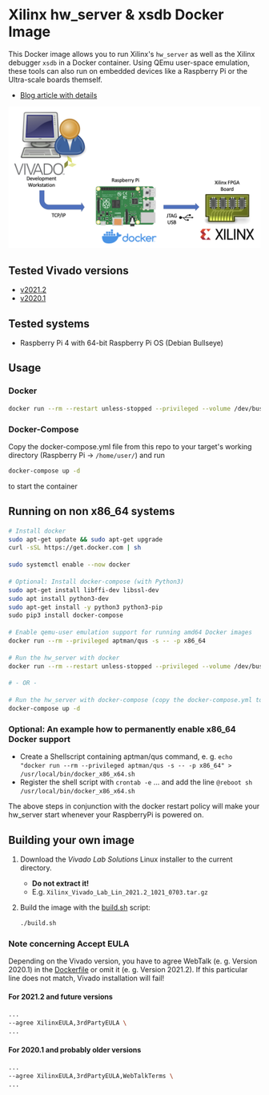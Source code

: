 # Xilinx hw_server & xsdb Docker Image

This Docker image allows you to run Xilinx's `hw_server` as well as the Xilinx debugger `xsdb` in a Docker container.
Using QEmu user-space emulation, these tools can also run on embedded devices like a Raspberry Pi or the Ultra-scale boards themself.

- [Blog article with details](https://noteblok.net/2022/02/23/running-a-xilinx-hw_server-as-docker-container/)

![Setup](./docs/setup.png)

## Tested Vivado versions

- [v2021.2](https://github.com/users/sstaehli/packages/container/hw_server/20585701?tag=2021.2)
- [v2020.1](https://github.com/users/sstaehli/packages/container/hw_server/20585725?tag=2020.1)

## Tested systems

- Raspberry Pi 4 with 64-bit Raspberry Pi OS (Debian Bullseye)

## Usage

### Docker

```bash
docker run --rm --restart unless-stopped --privileged --volume /dev/bus/usb:/dev/bus/usb --publish 3121:3121 --detach ghcr.io/sst/hw_server:2021.2
```

### Docker-Compose

Copy the docker-compose.yml file from this repo to your target's working directory (Raspberry Pi -> `/home/user/`) and run

```bash
docker-compose up -d
```

to start the container

## Running on non x86_64 systems

```bash
# Install docker
sudo apt-get update && sudo apt-get upgrade
curl -sSL https://get.docker.com | sh

sudo systemctl enable --now docker

# Optional: Install docker-compose (with Python3)
sudo apt-get install libffi-dev libssl-dev
sudo apt install python3-dev
sudo apt-get install -y python3 python3-pip
‍sudo pip3 install docker-compose

# Enable qemu-user emulation support for running amd64 Docker images
docker run --rm --privileged aptman/qus -s -- -p x86_64

# Run the hw_server with docker
docker run --rm --restart unless-stopped --privileged --volume /dev/bus/usb:/dev/bus/usb --publish 3121:3121 --detach ghcr.io/sst/hw_server:2021.2

# - OR -

# Run the hw_server with docker-compose (copy the docker-compose.yml to your working dir first)
docker-compose up -d
```

### Optional: An example how to permanently enable x86_64 Docker support

- Create a Shellscript containing aptman/qus command, e. g. `echo "docker run --rm --privileged aptman/qus -s -- -p x86_64" > /usr/local/bin/docker_x86_x64.sh`
- Register the shell script with `crontab -e` ... and add the line `@reboot sh /usr/local/bin/docker_x86_x64.sh`
   
The above steps in conjunction with the docker restart policy will make your hw_server start whenever your RaspberryPi is powered on.

## Building your own image

1. Download the _Vivado Lab Solutions_ Linux installer to the current directory.
   - **Do not extract it!**
   - E.g. `Xilinx_Vivado_Lab_Lin_2021.2_1021_0703.tar.gz`
2. Build the image with the [build.sh](build.sh) script:

   ```bash
   ./build.sh
   ```

### Note concerning Accept EULA

Depending on the Vivado version, you have to agree WebTalk (e. g. Version 2020.1) in the [Dockerfile](Dockerfile) or omit it (e. g. Version 2021.2). If this particular line does not match, Vivado installation will fail!

#### For 2021.2 and future versions

```bash
...
--agree XilinxEULA,3rdPartyEULA \
...
```

#### For 2020.1 and probably older versions

```bash
...
--agree XilinxEULA,3rdPartyEULA,WebTalkTerms \
...
```
